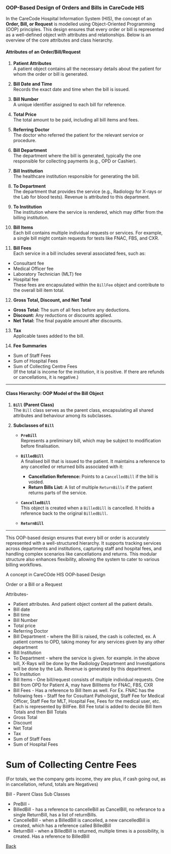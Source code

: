 ### **OOP-Based Design of Orders and Bills in CareCode HIS**

In the CareCode Hospital Information System (HIS), the concept of an **Order, Bill, or Request** is modelled using Object-Oriented Programming (OOP) principles. This design ensures that every order or bill is represented as a well-defined object with attributes and relationships. Below is an overview of the core attributes and class hierarchy.


#### **Attributes of an Order/Bill/Request**  

1. **Patient Attributes**  
   A patient object contains all the necessary details about the patient for whom the order or bill is generated. 

2. **Bill Date and Time**  
   Records the exact date and time when the bill is issued.

3. **Bill Number**  
   A unique identifier assigned to each bill for reference.

4. **Total Price**  
   The total amount to be paid, including all bill items and fees.

5. **Referring Doctor**  
   The doctor who referred the patient for the relevant service or procedure.

6. **Bill Department**  
   The department where the bill is generated, typically the one responsible for collecting payments (e.g., OPD or Cashier).

7. **Bill Institution**  
   The healthcare institution responsible for generating the bill.

8. **To Department**  
   The department that provides the service (e.g., Radiology for X-rays or the Lab for blood tests). Revenue is attributed to this department.

9. **To Institution**  
   The institution where the service is rendered, which may differ from the billing institution.

10. **Bill Items**  
   Each bill contains multiple individual requests or services. For example, a single bill might contain requests for tests like FNAC, FBS, and CXR.

11. **Bill Fees**  
   Each service in a bill includes several associated fees, such as:
   - Consultant fee  
   - Medical Officer fee  
   - Laboratory Technician (MLT) fee  
   - Hospital fee  
   These fees are encapsulated within the `BillFee` object and contribute to the overall bill item total.

12. **Gross Total, Discount, and Net Total**  
   - **Gross Total:** The sum of all fees before any deductions.
   - **Discount:** Any reductions or discounts applied.
   - **Net Total:** The final payable amount after discounts.

13. **Tax**  
   Applicable taxes added to the bill.

14. **Fee Summaries**  
   - Sum of Staff Fees  
   - Sum of Hospital Fees  
   - Sum of Collecting Centre Fees  
   (If the total is income for the institution, it is positive. If there are refunds or cancellations, it is negative.)

---

#### **Class Hierarchy: OOP Model of the Bill Object**

1. **`Bill` (Parent Class)**  
   The `Bill` class serves as the parent class, encapsulating all shared attributes and behaviour among its subclasses.

2. **Subclasses of `Bill`**

   - **`PreBill`**  
     Represents a preliminary bill, which may be subject to modification before finalisation.

   - **`BilledBill`**  
     A finalised bill that is issued to the patient. It maintains a reference to any cancelled or returned bills associated with it:
     - **Cancellation Reference:** Points to a `CancelledBill` if the bill is voided.
     - **Return Bills List:** A list of multiple `ReturnBills` if the patient returns parts of the service.

   - **`CancelledBill`**  
     This object is created when a `BilledBill` is cancelled. It holds a reference back to the original `BilledBill`.

   - **`ReturnBill`**  


---

This OOP-based design ensures that every bill or order is accurately represented with a well-structured hierarchy. It supports tracking services across departments and institutions, capturing staff and hospital fees, and handling complex scenarios like cancellations and returns. This modular structure also enhances flexibility, allowing the system to cater to various billing workflows.


A concept in CareCOde HIS OOP-based Design

Order or a Bill or a Request

Attributes-
* Patient attributes. And patient object content all the patient details.
* Bill date
* Bill time
* Bill Number
* Total price
* Referring Doctor
* Bill Department - where the Bill is raised, the cash is collected, ex. A patient comes to OPD,  taking money for any services given by any other department
* Bill Institution
* To Department - where the service is given. for example. in the above bill, X-Rays will be done by the Radiology Department and Investigations will be done by the Lab. Revenue is generated by this department. 
* To Institution
* Bill Items - One bill/request consists of multiple individual requests. One Bill from OPD for Patient A, may have BillItems for FNAC, FBS, CXR
* Bill Fees - Has a reference to Bill Item as well. For Ex. FNAC has the following fees - Staff fee for Cosultant Pathologist, Staff Fee for Medical Officer, Staff Fee for MLT, Hospital Fee, Fees for the medical user, etc. Each is represented by BillFee. Bill Fee total is added to decide Bill Item Totals and then Bill Totals
* Gross Total
* Discount
* Net Total
* Tax
* Sum of Staff Fees
* Sum of Hospital Fees
# Sum of Collecting Centre Fees
(For totals, we the company gets income, they are plus, if cash going out, as in cancellation, refund, totals are Negatives)




Bill - Parent Class
Sub Classes
*   PreBill - 
*   BilledBill - has a reference to cancelleBill as CancelBill, no referance to a single ReturnBill, has a list of returnBills.
*   CancelleBill - when a BilledBill is cancelled, a new cancelledBill is created, which has a reference called BilledBill
*   ReturnBill - when a BilledBill is returned, multiple times is a possibility, is created. Has a reference to BilledBill











[Back](https://github.com/hmislk/hmis/wiki/Knowledgebase)
